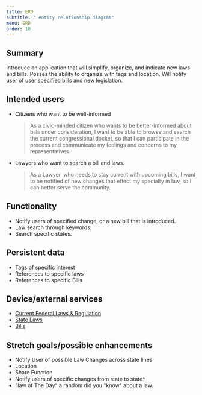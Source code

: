 ```yaml
---
title: ERD
subtitle: " entity relationship diagram"
menu: ERD
order: 10
---
```


## Summary
 
Introduce an application that will simplify, organize, and indicate new laws and bills. Posses the ability to organize with tags and location. Will notify user of user specified bills and new legislation.

## Intended users

* Citizens who want to be well-informed 

    > As a civic-minded citizen who wants to be better-informed about bills under consideration, I want to be able to browse and search the current congressional docket, so that I can participate in the process and communicate my feelings and concerns to my representatives.

* Lawyers who want to search a bill and laws.

    > As a Lawyer, who needs to stay current with upcoming bills, I want to be notified of new changes that effect my specialty in law, so I can better serve the community.   


## Functionality

* Notify users of specified change, or a new bill that is introduced.
* Law search through keywords.
* Search specific states.


## Persistent data

* Tags of specific interest
* References to specific laws 
* References to specific Bills


## Device/external services

* [Current Federal Laws & Regulation](https://open.gsa.gov/api/regulationsgov/)
* [State Laws](https://catalog.gpo.gov/fdlpdir/)
* [Bills](https://catalog.gpo.gov/fdlpdir/)


## Stretch goals/possible enhancements 
* Notify User of possible Law Changes across state lines 
* Location
* Share Function
* Notify users of specific changes from state to state^
* "law of The Day" a random did you "know" about a law. 